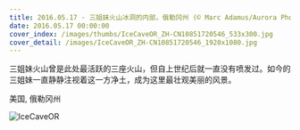 ```yaml
---
title: 2016.05.17 - 三姐妹火山冰洞的内部，俄勒冈州 (© Marc Adamus/Aurora Photos)
date: 2016.05.17 00:00:00
cover_index: /images/thumbs/IceCaveOR_ZH-CN10851720546_533x300.jpg
cover_detail: /images/IceCaveOR_ZH-CN10851720546_1920x1080.jpg
---
```


三姐妹火山曾是此处最活跃的三座火山，但自上世纪后就一直没有喷发过。如今的三姐妹一直静静注视着这一方净土，成为这里最壮观美丽的风景。

美国, 俄勒冈州

![IceCaveOR](/images/IceCaveOR_ZH-CN10851720546_1920x1080.jpg)
